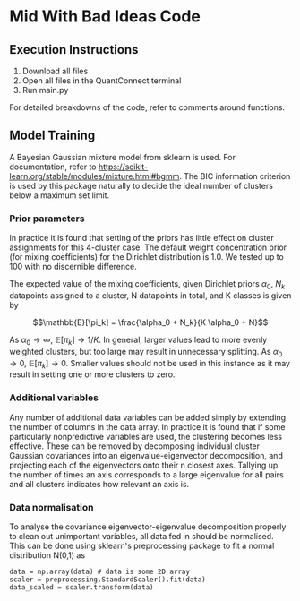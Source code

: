 # Mid With Bad Ideas Code

## Execution Instructions

1. Download all files
2. Open all files in the QuantConnect terminal
3. Run main.py 

For detailed breakdowns of the code, refer to comments around functions.

## Model Training
A Bayesian Gaussian mixture model from sklearn is used. For documentation, refer to https://scikit-learn.org/stable/modules/mixture.html#bgmm. The BIC information criterion is used by this package naturally to decide the ideal number of clusters below a maximum set limit. 

### Prior parameters
In practice it is found that setting of the priors has little effect on cluster assignments for this 4-cluster case. The default weight concentration prior (for mixing coefficients) for the Dirichlet distribution is 1.0. We tested up to 100 with no discernible difference.

The expected value of the mixing coefficients, given Dirichlet priors $\alpha_0$, $N_k$ datapoints assigned to a cluster, N datapoints in total, and K classes is given by

$$\mathbb{E}[\pi_k] = \frac{\alpha_0 + N_k}{K \alpha_0 + N}$$ 

As $\alpha_0 \to \infty$, $\mathbb{E}[\pi_k] \to 1/K$. In general, larger values lead to more evenly weighted clusters, but too large may result in unnecessary splitting. As $\alpha_0 \to 0$, $\mathbb{E}[\pi_k] \to 0$. Smaller values should not be used in this instance as it may result in setting one or more clusters to zero.

### Additional variables
Any number of additional data variables can be added simply by extending the number of columns in the data array. In practice it is found that if some particularly nonpredictive variables are used, the clustering becomes less effective. These can be removed by decomposing individual cluster Gaussian covariances into an eigenvalue-eigenvector decomposition, and projecting each of the eigenvectors onto their n closest axes. Tallying up the number of times an axis corresponds to a large eigenvalue for all pairs and all clusters indicates how relevant an axis is. 

### Data normalisation
To analyse the covariance eigenvector-eigenvalue decomposition properly to clean out unimportant variables, all data fed in should be normalised. This can be done using sklearn's preprocessing package to fit a normal distribution N(0,1) as

```
data = np.array(data) # data is some 2D array
scaler = preprocessing.StandardScaler().fit(data)
data_scaled = scaler.transform(data)
```
